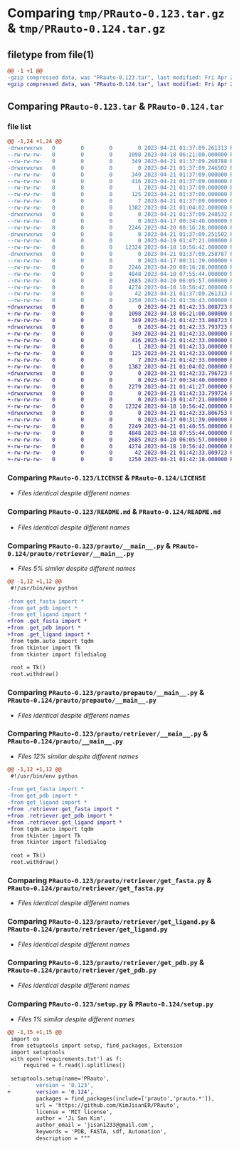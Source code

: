 # Comparing `tmp/PRauto-0.123.tar.gz` & `tmp/PRauto-0.124.tar.gz`

## filetype from file(1)

```diff
@@ -1 +1 @@
-gzip compressed data, was "PRauto-0.123.tar", last modified: Fri Apr 21 01:37:09 2023, max compression
+gzip compressed data, was "PRauto-0.124.tar", last modified: Fri Apr 21 01:42:33 2023, max compression
```

## Comparing `PRauto-0.123.tar` & `PRauto-0.124.tar`

### file list

```diff
@@ -1,24 +1,24 @@
-drwxrwxrwx   0        0        0        0 2023-04-21 01:37:09.261313 PRauto-0.123/
--rw-rw-rw-   0        0        0     1098 2023-04-18 06:21:00.000000 PRauto-0.123/LICENSE
--rw-rw-rw-   0        0        0      349 2023-04-21 01:37:09.260788 PRauto-0.123/PKG-INFO
-drwxrwxrwx   0        0        0        0 2023-04-21 01:37:09.246502 PRauto-0.123/PRauto.egg-info/
--rw-rw-rw-   0        0        0      349 2023-04-21 01:37:09.000000 PRauto-0.123/PRauto.egg-info/PKG-INFO
--rw-rw-rw-   0        0        0      416 2023-04-21 01:37:09.000000 PRauto-0.123/PRauto.egg-info/SOURCES.txt
--rw-rw-rw-   0        0        0        1 2023-04-21 01:37:09.000000 PRauto-0.123/PRauto.egg-info/dependency_links.txt
--rw-rw-rw-   0        0        0      125 2023-04-21 01:37:09.000000 PRauto-0.123/PRauto.egg-info/requires.txt
--rw-rw-rw-   0        0        0        7 2023-04-21 01:37:09.000000 PRauto-0.123/PRauto.egg-info/top_level.txt
--rw-rw-rw-   0        0        0     1382 2023-04-21 01:04:02.000000 PRauto-0.123/README.md
-drwxrwxrwx   0        0        0        0 2023-04-21 01:37:09.248532 PRauto-0.123/prauto/
--rw-rw-rw-   0        0        0        0 2023-04-17 00:34:40.000000 PRauto-0.123/prauto/__init__.py
--rw-rw-rw-   0        0        0     2246 2023-04-20 08:16:28.000000 PRauto-0.123/prauto/__main__.py
-drwxrwxrwx   0        0        0        0 2023-04-21 01:37:09.251502 PRauto-0.123/prauto/prepauto/
--rw-rw-rw-   0        0        0        0 2023-04-19 01:47:21.000000 PRauto-0.123/prauto/prepauto/__init__.py
--rw-rw-rw-   0        0        0    12324 2023-04-18 10:56:42.000000 PRauto-0.123/prauto/prepauto/__main__.py
-drwxrwxrwx   0        0        0        0 2023-04-21 01:37:09.258787 PRauto-0.123/prauto/retriever/
--rw-rw-rw-   0        0        0        0 2023-04-17 00:31:39.000000 PRauto-0.123/prauto/retriever/__init__.py
--rw-rw-rw-   0        0        0     2246 2023-04-20 08:16:28.000000 PRauto-0.123/prauto/retriever/__main__.py
--rw-rw-rw-   0        0        0     4848 2023-04-18 07:55:44.000000 PRauto-0.123/prauto/retriever/get_fasta.py
--rw-rw-rw-   0        0        0     2685 2023-04-20 06:05:57.000000 PRauto-0.123/prauto/retriever/get_ligand.py
--rw-rw-rw-   0        0        0     4274 2023-04-18 10:56:42.000000 PRauto-0.123/prauto/retriever/get_pdb.py
--rw-rw-rw-   0        0        0       42 2023-04-21 01:37:09.261313 PRauto-0.123/setup.cfg
--rw-rw-rw-   0        0        0     1250 2023-04-21 01:36:43.000000 PRauto-0.123/setup.py
+drwxrwxrwx   0        0        0        0 2023-04-21 01:42:33.808723 PRauto-0.124/
+-rw-rw-rw-   0        0        0     1098 2023-04-18 06:21:00.000000 PRauto-0.124/LICENSE
+-rw-rw-rw-   0        0        0      349 2023-04-21 01:42:33.808723 PRauto-0.124/PKG-INFO
+drwxrwxrwx   0        0        0        0 2023-04-21 01:42:33.793723 PRauto-0.124/PRauto.egg-info/
+-rw-rw-rw-   0        0        0      349 2023-04-21 01:42:33.000000 PRauto-0.124/PRauto.egg-info/PKG-INFO
+-rw-rw-rw-   0        0        0      416 2023-04-21 01:42:33.000000 PRauto-0.124/PRauto.egg-info/SOURCES.txt
+-rw-rw-rw-   0        0        0        1 2023-04-21 01:42:33.000000 PRauto-0.124/PRauto.egg-info/dependency_links.txt
+-rw-rw-rw-   0        0        0      125 2023-04-21 01:42:33.000000 PRauto-0.124/PRauto.egg-info/requires.txt
+-rw-rw-rw-   0        0        0        7 2023-04-21 01:42:33.000000 PRauto-0.124/PRauto.egg-info/top_level.txt
+-rw-rw-rw-   0        0        0     1382 2023-04-21 01:04:02.000000 PRauto-0.124/README.md
+drwxrwxrwx   0        0        0        0 2023-04-21 01:42:33.796723 PRauto-0.124/prauto/
+-rw-rw-rw-   0        0        0        0 2023-04-17 00:34:40.000000 PRauto-0.124/prauto/__init__.py
+-rw-rw-rw-   0        0        0     2279 2023-04-21 01:41:27.000000 PRauto-0.124/prauto/__main__.py
+drwxrwxrwx   0        0        0        0 2023-04-21 01:42:33.799724 PRauto-0.124/prauto/prepauto/
+-rw-rw-rw-   0        0        0        0 2023-04-19 01:47:21.000000 PRauto-0.124/prauto/prepauto/__init__.py
+-rw-rw-rw-   0        0        0    12324 2023-04-18 10:56:42.000000 PRauto-0.124/prauto/prepauto/__main__.py
+drwxrwxrwx   0        0        0        0 2023-04-21 01:42:33.806753 PRauto-0.124/prauto/retriever/
+-rw-rw-rw-   0        0        0        0 2023-04-17 00:31:39.000000 PRauto-0.124/prauto/retriever/__init__.py
+-rw-rw-rw-   0        0        0     2249 2023-04-21 01:40:55.000000 PRauto-0.124/prauto/retriever/__main__.py
+-rw-rw-rw-   0        0        0     4848 2023-04-18 07:55:44.000000 PRauto-0.124/prauto/retriever/get_fasta.py
+-rw-rw-rw-   0        0        0     2685 2023-04-20 06:05:57.000000 PRauto-0.124/prauto/retriever/get_ligand.py
+-rw-rw-rw-   0        0        0     4274 2023-04-18 10:56:42.000000 PRauto-0.124/prauto/retriever/get_pdb.py
+-rw-rw-rw-   0        0        0       42 2023-04-21 01:42:33.809723 PRauto-0.124/setup.cfg
+-rw-rw-rw-   0        0        0     1250 2023-04-21 01:42:18.000000 PRauto-0.124/setup.py
```

### Comparing `PRauto-0.123/LICENSE` & `PRauto-0.124/LICENSE`

 * *Files identical despite different names*

### Comparing `PRauto-0.123/README.md` & `PRauto-0.124/README.md`

 * *Files identical despite different names*

### Comparing `PRauto-0.123/prauto/__main__.py` & `PRauto-0.124/prauto/retriever/__main__.py`

 * *Files 5% similar despite different names*

```diff
@@ -1,12 +1,12 @@
 #!/usr/bin/env python
 
-from get_fasta import *
-from get_pdb import *
-from get_ligand import *
+from .get_fasta import *
+from .get_pdb import *
+from .get_ligand import *
 from tqdm.auto import tqdm
 from tkinter import Tk
 from tkinter import filedialog
 
 root = Tk()
 root.withdraw()
```

### Comparing `PRauto-0.123/prauto/prepauto/__main__.py` & `PRauto-0.124/prauto/prepauto/__main__.py`

 * *Files identical despite different names*

### Comparing `PRauto-0.123/prauto/retriever/__main__.py` & `PRauto-0.124/prauto/__main__.py`

 * *Files 12% similar despite different names*

```diff
@@ -1,12 +1,12 @@
 #!/usr/bin/env python
 
-from get_fasta import *
-from get_pdb import *
-from get_ligand import *
+from .retriever.get_fasta import *
+from .retriever.get_pdb import *
+from .retriever.get_ligand import *
 from tqdm.auto import tqdm
 from tkinter import Tk
 from tkinter import filedialog
 
 root = Tk()
 root.withdraw()
```

### Comparing `PRauto-0.123/prauto/retriever/get_fasta.py` & `PRauto-0.124/prauto/retriever/get_fasta.py`

 * *Files identical despite different names*

### Comparing `PRauto-0.123/prauto/retriever/get_ligand.py` & `PRauto-0.124/prauto/retriever/get_ligand.py`

 * *Files identical despite different names*

### Comparing `PRauto-0.123/prauto/retriever/get_pdb.py` & `PRauto-0.124/prauto/retriever/get_pdb.py`

 * *Files identical despite different names*

### Comparing `PRauto-0.123/setup.py` & `PRauto-0.124/setup.py`

 * *Files 1% similar despite different names*

```diff
@@ -1,15 +1,15 @@
 import os
 from setuptools import setup, find_packages, Extension
 import setuptools
 with open('requirements.txt') as f:
     required = f.read().splitlines()
 
 setuptools.setup(name='PRauto',
-        version = '0.123',
+        version = '0.124',
         packages = find_packages(include=['prauto','prauto.*']),
         url = 'https://github.com/KimJisanER/PRauto',
         license = 'MIT license',
         author = 'Ji San Kim',
         author_email = 'jisan1233@gmail.com',
         keywords = 'PDB, FASTA, sdf, Automation',
         description = """
```

